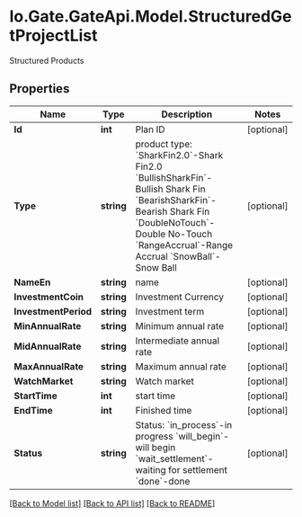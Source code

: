 
# Io.Gate.GateApi.Model.StructuredGetProjectList

Structured Products

## Properties

Name | Type | Description | Notes
------------ | ------------- | ------------- | -------------
**Id** | **int** | Plan ID | [optional] 
**Type** | **string** | product type:   &#x60;SharkFin2.0&#x60;-Shark Fin2.0  &#x60;BullishSharkFin&#x60;-Bullish Shark Fin  &#x60;BearishSharkFin&#x60;-Bearish Shark Fin &#x60;DoubleNoTouch&#x60;-Double No-Touch &#x60;RangeAccrual&#x60;-Range Accrual &#x60;SnowBall&#x60;-Snow Ball | [optional] 
**NameEn** | **string** | name | [optional] 
**InvestmentCoin** | **string** | Investment Currency | [optional] 
**InvestmentPeriod** | **string** | Investment term | [optional] 
**MinAnnualRate** | **string** | Minimum annual rate | [optional] 
**MidAnnualRate** | **string** | Intermediate annual rate | [optional] 
**MaxAnnualRate** | **string** | Maximum annual rate | [optional] 
**WatchMarket** | **string** | Watch market | [optional] 
**StartTime** | **int** | start time | [optional] 
**EndTime** | **int** | Finished time | [optional] 
**Status** | **string** | Status:   &#x60;in_process&#x60;-in progress  &#x60;will_begin&#x60;-will begin  &#x60;wait_settlement&#x60;-waiting for settlement  &#x60;done&#x60;-done | [optional] 

[[Back to Model list]](../README.md#documentation-for-models)
[[Back to API list]](../README.md#documentation-for-api-endpoints)
[[Back to README]](../README.md)
